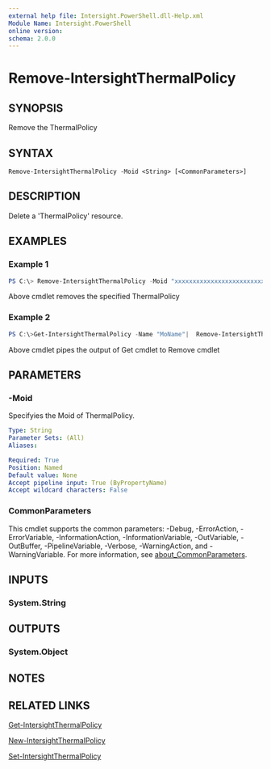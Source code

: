 ```yaml
---
external help file: Intersight.PowerShell.dll-Help.xml
Module Name: Intersight.PowerShell
online version:
schema: 2.0.0
---
```


# Remove-IntersightThermalPolicy

## SYNOPSIS
Remove the ThermalPolicy

## SYNTAX

```
Remove-IntersightThermalPolicy -Moid <String> [<CommonParameters>]
```

## DESCRIPTION
Delete a &apos;ThermalPolicy&apos; resource.

## EXAMPLES

### Example 1
```powershell
PS C:\> Remove-IntersightThermalPolicy -Moid "xxxxxxxxxxxxxxxxxxxxxxxxxxx"
```
Above cmdlet removes the specified ThermalPolicy 

### Example 2
```powershell
PS C:\>Get-IntersightThermalPolicy -Name "MoName"|  Remove-IntersightThermalPolicy
```
Above cmdlet pipes the output of Get cmdlet to Remove cmdlet

## PARAMETERS

### -Moid
Specifyies the Moid of ThermalPolicy.

```yaml
Type: String
Parameter Sets: (All)
Aliases:

Required: True
Position: Named
Default value: None
Accept pipeline input: True (ByPropertyName)
Accept wildcard characters: False
```

### CommonParameters
This cmdlet supports the common parameters: -Debug, -ErrorAction, -ErrorVariable, -InformationAction, -InformationVariable, -OutVariable, -OutBuffer, -PipelineVariable, -Verbose, -WarningAction, and -WarningVariable. For more information, see [about_CommonParameters](http://go.microsoft.com/fwlink/?LinkID=113216).

## INPUTS

### System.String

## OUTPUTS

### System.Object
## NOTES

## RELATED LINKS

[Get-IntersightThermalPolicy](./Get-IntersightThermalPolicy.md)

[New-IntersightThermalPolicy](./New-IntersightThermalPolicy.md)

[Set-IntersightThermalPolicy](./Set-IntersightThermalPolicy.md)


